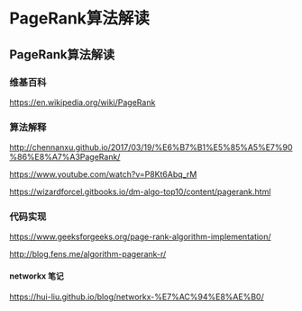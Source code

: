 PageRank算法解读
===============

## PageRank算法解读

### 维基百科
https://en.wikipedia.org/wiki/PageRank

### 算法解释
http://chennanxu.github.io/2017/03/19/%E6%B7%B1%E5%85%A5%E7%90%86%E8%A7%A3PageRank/

https://www.youtube.com/watch?v=P8Kt6Abq_rM

https://wizardforcel.gitbooks.io/dm-algo-top10/content/pagerank.html


### 代码实现

https://www.geeksforgeeks.org/page-rank-algorithm-implementation/

http://blog.fens.me/algorithm-pagerank-r/

#### networkx 笔记
https://hui-liu.github.io/blog/networkx-%E7%AC%94%E8%AE%B0/

